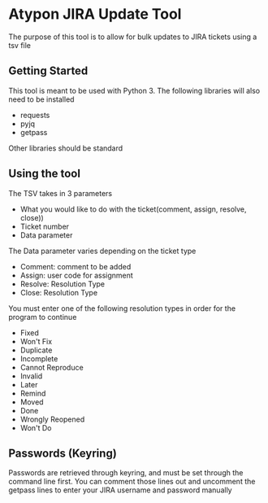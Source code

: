 # Atypon JIRA Update Tool
The purpose of this tool is to allow for bulk updates to JIRA tickets using a tsv file

## Getting Started

This tool is meant to be used with Python 3. The following libraries will also need to be installed
- requests
- pyjq
- getpass

Other libraries should be standard

## Using the tool

The TSV takes in 3 parameters
- What you would like to do with the ticket(comment, assign, resolve, close))
- Ticket number
- Data parameter

The Data parameter varies depending on the ticket type
- Comment: comment to be added
- Assign: user code for assignment
- Resolve: Resolution Type
- Close: Resolution Type

You must enter one of the following resolution types in order for the program to continue
- Fixed
- Won't Fix
- Duplicate
- Incomplete
- Cannot Reproduce
- Invalid
- Later
- Remind
- Moved
- Done
- Wrongly Reopened
- Won't Do

## Passwords (Keyring)

Passwords are retrieved through keyring, and must be set through the command line first. You can comment those lines out and uncomment the getpass lines to enter your JIRA username and password manually

